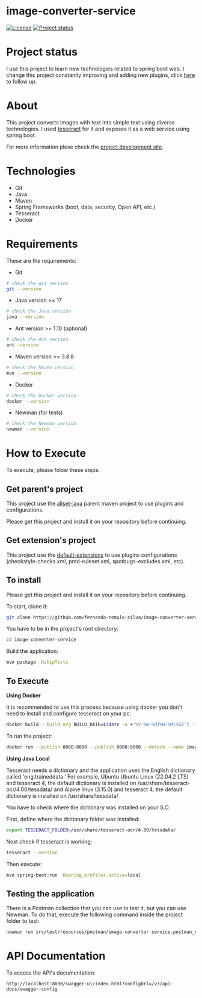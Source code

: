 # image-converter-service

[![License](https://img.shields.io/badge/License-Apache%202.0-blue.svg)](https://opensource.org/licenses/Apache-2.0)
[![Project status](https://img.shields.io/badge/Project%20status-Maintenance-orange.svg)](https://img.shields.io/badge/Project%20status-Maintenance-orange.svg)

# Project status

I use this project to learn new technologies related to spring boot web.
I change this project constantly improving and adding new plugins, click [here](docs/STATUS.md) to follow up.

# About

This project converts images with text into simple text using diverse technologies.
I used [tesseract](https://github.com/tesseract-ocr/tesseract) for it and exposes it as a web service using spring boot.

For more information plese check the [project development site](https://fernando-romulo-silva.github.io/image-converter-service/).

# Technologies

- Git
- Java
- Maven
- Spring Frameworks (boot, data, security, Open API, etc.)
- Tesseract
- Docker

# Requirements

These are the requirements:

- Git

```bash
# check the git version
git --version
```

- Java version >= 17 

```bash
# check the Java version
java --version
```

- Ant version >= 1.10 (optional)

```bash
# check the Ant version
ant -version
```
- Maven version >= 3.8.8

```bash
# check the Maven version
mvn --version
```

- Docker

```bash
# check the Docker version
docker --version
```

- Newman (for tests)

```bash
# check the Newman version
newman --version
```

# How to Execute

To execute, please folow these steps:

## Get parent's project

This project use the [allset-java](https://github.com/fernando-romulo-silva/allset-java) parent maven project to use plugins and configurations. 

Please get this project and install it on your repository before continuing.

## Get extension's project

This project use the [default-extensions](https://github.com/fernando-romulo-silva/default-extensions) to use plugins configurations (checkstyle-checks.xml, pmd-ruleset.xml, spotbugs-excludes.xml, etc).

## To install

Please get this project and install it on your repository before continuing.

To start, clone it:

```bash
git clone https://github.com/fernando-romulo-silva/image-converter-service
```

You have to be in the project's root directory:

```bash
cd image-converter-service
```

Build the application:

```bash
mvn package -DskipTests
```

## To Execute

**Using Docker**

It is recommended to use this process because using docker you don't need to install and configure tesseract on your pc:

```bash 
docker build --build-arg BUILD_DATE=$(date -u +'%Y-%m-%dT%H:%M:%SZ') --file src/main/docker/Dockerfile --tag image-converter-service .
```

To run the project:

```bash 
docker run --publish 8080:8080 --publish 8000:8000 --detach --name image-converter-service-1 --env-file src/main/docker/AlpineVersion.env image-converter-service
```

**Using Java Local**

Tesseract needs a dictionary and the application uses the English dictionary called 'eng.traineddata.'
For example, Ubuntu Ubuntu Linux (22.04.2 LTS) and tesseract 4, the default dictionary is installed on /usr/share/tesseract-ocr/4.00/tessdata/ and Alpine linux (3.15.0) and tesseract 4, the default dictionary is installed on /usr/share/tessdata/

You have to check where the dictionary was installed on your S.O.

First, define where the dictionary folder was installed:

```bash
export TESSERACT_FOLDER=/usr/share/tesseract-ocr/4.00/tessdata/
```

Next check if tesseract is working:

```bash
tesseract --version
```

Then execute:

```bash
mvn spring-boot:run -Dspring.profiles.active=local
```

## Testing the application

There is a Postman collection that you can use to test it, but you can use Newman.
To do that, execute the following command inside the project folder to test:

```bash
newman run src/test/resources/postman/image-converter-service.postman_collection.json -e src/test/resources/postman/image-converter-service-local.postman_environment.json
```

# API Documentation

To access the API's documentation:

```url
http://localhost:8080/swagger-ui/index.html?configUrl=/v3/api-docs/swagger-config
```
